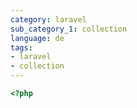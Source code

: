 ```yaml
---
category: laravel
sub_category_1: collection
language: de
tags:
- laravel
- collection
---
```


```php
<?php

```